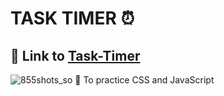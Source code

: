 # TASK TIMER ⏰ 
## 🔗 Link to [Task-Timer](https://task-timer-gb.netlify.app/)
![855shots_so](https://github.com/user-attachments/assets/75fc99fd-e966-4e0b-8a0a-1e3c72947f04)
🎯 To practice CSS and JavaScript


